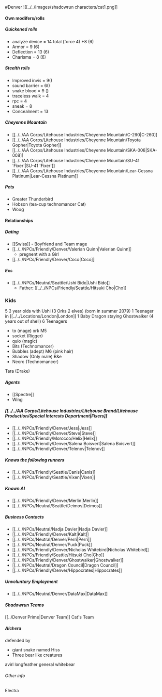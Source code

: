 #Denver 
![[../../Images/shadowrun characters/cat1.png]]

#### Own modifers/rolls
##### Quickened rolls
- analyze device = 14 total (force 4) +8 (6)
- Armor = 9 (6)
- Deflection = 13 (6)
- Charisma = 8 (6)

##### Stealth rolls
- Improved invis =  9()
- sound barrier = 6()
- snake blood = 9 ()
- traceless walk = 4
- rpc = 4
- sneak = 8
- Concealment = 13

##### Cheyenne Mountain
- [[../../AA Corps/Litehouse Industries/Cheyenne Mountain/C-260|C-260]]
- [[../../AA Corps/Litehouse Industries/Cheyenne Mountain/Toyota Gopher|Toyota Gopher]]
- [[../../AA Corps/Litehouse Industries/Cheyenne Mountain/SKA-008|SKA-008]]
- [[../../AA Corps/Litehouse Industries/Cheyenne Mountain/SU-41 'Fixer'|SU-41 'Fixer']]
- [[../../AA Corps/Litehouse Industries/Cheyenne Mountain/Lear-Cessna Platinum|Lear-Cessna Platinum]]

##### Pets
- Greater Thunderbird
- Hobson (tea-cup technomancer Cat)
- Woog
#### Relationships
##### Dating
- [[Swiss]] - Boyfriend and Team mage
- [[../../NPCs/Friendly/Denver/Valerian Quinn|Valerian Quinn]]
	- pregnent with a Girl
- [[../../NPCs/Friendly/Denver/Coco|Coco]]

##### Exs
- [[../../NPCs/Neutral/Seattle/Ushi Bido|Ushi Bido]]
	- Father: [[../../NPCs/Friendly/Seattle/Hitsuki Cho|Cho]]

### Kids
5 3 year olds with Ushi (3 Orks 2 elves) (born in summer 2079)
1 Teenager in [[../../Locations/London|London]]
1 Baby Dragon staying Ghostwalker (4 years out of shell)
6 Teenagers
- to (mage) ork M5
- socket (Rigger)
- quio (magic)
- Bits (Technomancer)
- Bubbles (adept) M6 (pink hair)
- Shadow (Only male) B&e
- Necro (Technomancer)

Tara (Drake)

##### Agents
- [[Spectre]]
- Wing


##### [[../../AA Corps/Litehouse Industries/Litehouse Brand/Litehouse Production/Special Interests Department|Fixers]]
- [[../../NPCs/Friendly/Denver/Jess|Jess]]
- [[../../NPCs/Friendly/Denver/Steve|Steve]]
- [[../../NPCs/Friendly/Morocco/Helix|Helix]]
- [[../../NPCs/Friendly/Denver/Salena Boisvert|Salena Boisvert]]
- [[../../NPCs/Friendly/Denver/Telenov|Telenov]]

##### Knows the following runners
- [[../../NPCs/Friendly/Seattle/Canis|Canis]]
- [[../../NPCs/Friendly/Seattle/Vixen|Vixen]]

##### Known AI
- [[../../NPCs/Friendly/Denver/Merlin|Merlin]]
- [[../../NPCs/Neutral/Seattle/Deimos|Deimos]]

##### Business Contacts
- [[../../NPCs/Neutral/Nadja Davier|Nadja Davier]]
- [[../../NPCs/Friendly/Denver/Kalt|Kalt]]
- [[../../NPCs/Neutral/Denver/Perri|Perri]]
- [[../../NPCs/Neutral/Denver/Puck|Puck]]
- [[../../NPCs/Friendly/Denver/Nicholas Whitebird|Nicholas Whitebird]]
- [[../../NPCs/Friendly/Seattle/Hitsuki Cho|Cho]]
- [[../../NPCs/Friendly/Denver/Ghostwalker|Ghostwalker]]
- [[../../NPCs/Neutral/Dragon Council|Dragon Council]]
- [[../../NPCs/Friendly/Denver/Hippocrates|Hippocrates]]

##### Unvoluntary Employment
- [[../../NPCs/Neutral/Denver/DataMax|DataMax]]

##### Shadowrun Teams
[[../Denver Prime|Denver Team]]
Cat's Team


##### Alchera 
defended by
- giant snake named Hiss
- Three bear like creatures


avirl longfeather
general whitebear


###### Other info
Electra